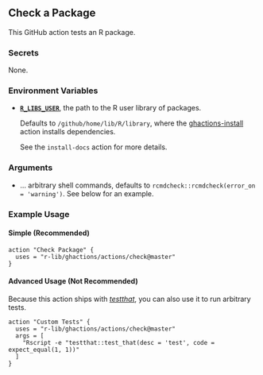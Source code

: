 ## Check a Package

This GitHub action tests an R package.


### Secrets

None.


### Environment Variables

- [**`R_LIBS_USER`**](https://stat.ethz.ch/R-manual/R-devel/library/base/html/libPaths.html), the path to the R user library of packages.

    Defaults to `/github/home/lib/R/library`, where the [ghactions-install](https://github.com/maxheld83/ghactions-install-deps) action installs dependencies.
    <!-- todo add link -->
    See the `install-docs` action for more details.


### Arguments

- ... arbitrary shell commands, defaults to `rcmdcheck::rcmdcheck(error_on = 'warning')`.
    See below for an example.


### Example Usage


#### Simple (Recommended)

```
action "Check Package" {
  uses = "r-lib/ghactions/actions/check@master"
}
```


#### Advanced Usage (Not Recommended)

Because this action ships with [*testthat*](https://testthat.r-lib.org), you can also use it to run arbitrary tests.

```
action "Custom Tests" {
  uses = "r-lib/ghactions/actions/check@master"
  args = [
    "Rscript -e "testthat::test_that(desc = 'test', code = expect_equal(1, 1))"
  ]
}
```
